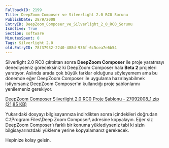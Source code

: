 ```yaml
---
FallbackID: 2199
Title: DeepZoom Composer ve Silverlight 2.0 RC0 Sorunu
PublishDate: 28/9/2008
EntryID: DeepZoom_Composer_ve_Silverlight_2_0_RC0_Sorunu
IsActive: True
Section: software
MinutesSpent: 0
Tags: Silverlight 2.0
old.EntryID: 78f37932-2240-488d-936f-6c5cea7e6b54
---
```

Silverlight 2.0 RC0 çıktıktan sonra **DeepZoom Composer** ile proje
yaratmayı denediyseniz göreceksiniz ki DeepZoom Composer hala **Beta 2**
projeleri yaratıyor. Aslında arada çok büyük farklar olduğunu söyleyemem
ama bu dönemde eğer DeepZoom Composer ile uygulama hazırlayabilmek
istiyorsanız DeepZoom Composer'ın kullandığı proje şablonlarını
yenilemeniz gerekiyor.

[DeepZoom Composer Silverlight 2.0 RC0 Proje Şablonu - 27092008\_1.zip
(21,85 KB)](http://cdn.daron.yondem.com/assets/2199/27092008_1.zip)

Yukarıdaki dosyayı bilgisayarınıza indirdikten sonra içindekileri
doğrudan C:\\Program Files\\Deep Zoom Composer\\ adresine kopyalayın.
Eğer siz DeepZoom Composer'ı farklı bir konuma yüklediyseniz tabi ki
sizin bilgisayarınızdaki yükleme yerine kopyalamanız gerekecek.

Hepinize kolay gelsin.


